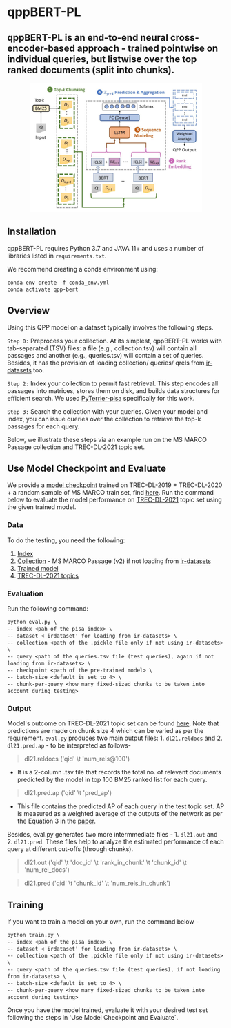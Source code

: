﻿# qppBERT-PL

## qppBERT-PL is an end-to-end neural cross-encoder-based approach - trained pointwise on individual queries, but listwise over the top ranked documents (split into chunks).

<p align="center">
  <img src="architecture.png" width="400" height="300">
</p>

## Installation
qppBERT-PL requires Python 3.7 and JAVA 11+ and uses a number of libraries listed in `requirements.txt`.

We recommend creating a conda environment using:

```
conda env create -f conda_env.yml
conda activate qpp-bert
```
## Overview

Using this QPP model on a dataset typically involves the following steps.

`Step 0:` Preprocess your collection. At its simplest, qppBERT-PL works with tab-separated (TSV) files: a file (e.g., collection.tsv) will contain all passages and another (e.g., queries.tsv) will contain a set of queries. Besides, it has the provision of loading collection/ queries/ qrels from [ir-datasets](https://ir-datasets.com/) too. 

`Step 2:` Index your collection to permit fast retrieval. This step encodes all passages into matrices, stores them on disk, and builds data structures for efficient search. We used [PyTerrier-pisa](https://github.com/terrier-org/pyterrier.git) specifically for this work. 

`Step 3:` Search the collection with your queries. Given your model and index, you can issue queries over the collection to retrieve the top-k passages for each query.

Below, we illustrate these steps via an example run on the MS MARCO Passage collection and TREC-DL-2021 topic set.

## Use Model Checkpoint and Evaluate

We provide a [model checkpoint](https://drive.google.com/file/d/1XHcLgpkfWd3XnaQ5YKTkFdCqrU8-wGeO/view?usp=sharing) trained on TREC-DL-2019 + TREC-DL-2020 + a random sample of MS MARCO train set, find [here](https://microsoft.github.io/msmarco/). Run the command below to evaluate the model performance on [TREC-DL-2021](https://microsoft.github.io/msmarco/TREC-Deep-Learning-2021) topic set using the given trained model.

### Data

To do the testing, you need the following:

1. [Index](https://drive.google.com/file/d/1mxP4OMbXXk9BLaePF5pkc3lx4gb4jlNZ/view?usp=sharing)
2. [Collection](https://drive.google.com/file/d/1mxP4OMbXXk9BLaePF5pkc3lx4gb4jlNZ/view?usp=sharing) - MS MARCO Passage (v2) if not loading from [ir-datasets](https://ir-datasets.com/)
3. [Trained model](https://drive.google.com/file/d/1mxP4OMbXXk9BLaePF5pkc3lx4gb4jlNZ/view?usp=sharing)
4. [TREC-DL-2021 topics](https://github.com/suchanadatta/qppBERT-PL/tree/master/data/trec-dl-2021)

### Evaluation

Run the following command:

```
python eval.py \
-- index <pah of the pisa index> \
-- dataset <'irdataset' for loading from ir-datasets> \
-- collection <path of the .pickle file only if not using ir-datasets> \
-- query <path of the queries.tsv file (test queries), again if not loading from ir-datasets> \
-- checkpoint <path of the pre-trained model> \
-- batch-size <default is set to 4> \
-- chunk-per-query <how many fixed-sized chunks to be taken into account during testing> 
```

### Output

Model's outcome on TREC-DL-2021 topic set can be found [here](https://github.com/suchanadatta/qppBERT-PL). Note that predictions are made on chunk size 4 which can be varied as per the requirement. `eval.py` produces two main output files: 1. `dl21.reldocs` and 2. `dl21.pred.ap` - to be interpreted as follows-

> dl21.reldocs ('qid' \t 'num_rels@100')

- It is a 2-column .tsv file that records the total no. of relevant documents predicted by the model in top 100 BM25 ranked list for each query.

> dl21.pred.ap ('qid' \t 'pred_ap')

- This file contains the predicted AP of each query in the test topic set. AP is measured as a weighted average of the outputs of the network as per the Equation 3 in the [paper](https://github.com/suchanadatta/qppBERT-PL/blob/master/sp1544.pdf).

Besides, eval.py generates two more intermmediate files - 1. `dl21.out` and 2. `dl21.pred`. These files help to analyze the estimated performance of each query at different cut-offs (through chunks).

> dl21.out ('qid' \t 'doc_id' \t 'rank_in_chunk' \t 'chunk_id' \t 'num_rel_docs')

> dl21.pred ('qid' \t 'chunk_id' \t 'num_rels_in_chunk')


## Training

If you want to train a model on your own, run the command below - 

```
python train.py \
-- index <pah of the pisa index> \
-- dataset <'irdataset' for loading from ir-datasets> \
-- collection <path of the .pickle file only if not using ir-datasets> \
-- query <path of the queries.tsv file (test queries), if not loading from ir-datasets> \
-- batch-size <default is set to 4> \
-- chunk-per-query <how many fixed-sized chunks to be taken into account during testing> 
```

Once you have the model trained, evaluate it with your desired test set following the steps in 'Use Model Checkpoint and Evaluate`.

